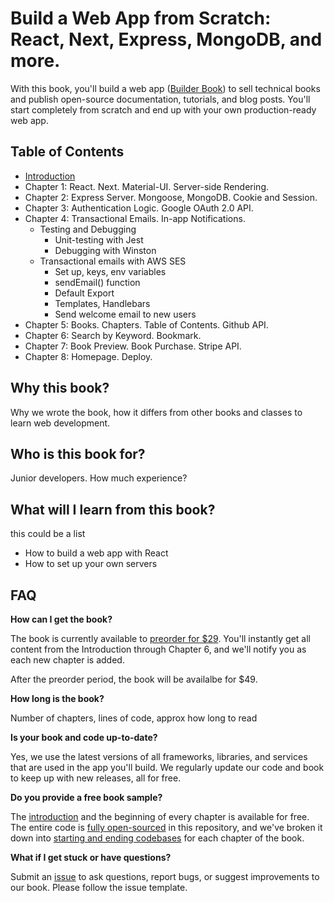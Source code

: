 
# Build a Web App from Scratch: React, Next, Express, MongoDB, and more.
With this book, you'll build a web app ([Builder Book](https://github.com/builderbook/builderbook-app)) to sell technical books and publish open-source documentation, tutorials, and blog posts. You'll start completely from scratch and end up with your own production-ready web app.

## Table of Contents
- [Introduction](https://builderbook.org/book/book-1/introduction)
- Chapter 1: React. Next. Material-UI. Server-side Rendering.
- Chapter 2: Express Server. Mongoose, MongoDB. Cookie and Session.
- Chapter 3: Authentication Logic. Google OAuth 2.0 API.
- Chapter 4: Transactional Emails. In-app Notifications.
  - Testing and Debugging
    - Unit-testing with Jest
    - Debugging with Winston
  - Transactional emails with AWS SES
    - Set up, keys, env variables
    - sendEmail() function
    - Default Export
    - Templates, Handlebars
    - Send welcome email to new users
- Chapter 5: Books. Chapters. Table of Contents.  Github API.
- Chapter 6: Search by Keyword. Bookmark.
- Chapter 7: Book Preview. Book Purchase. Stripe API. 
- Chapter 8: Homepage. Deploy.

## Why this book?
Why we wrote the book, how it differs from other books and classes to learn web development.

## Who is this book for?
Junior developers. How much experience?

## What will I learn from this book?
this could be a list
- How to build a web app with React
- How to set up your own servers

## FAQ
**How can I get the book?**</br>

The book is currently available to [preorder for $29](https://builderbook.org). You'll instantly get all content from the Introduction through Chapter 6, and we'll notify you as each new chapter is added.

After the preorder period, the book will be availalbe for $49.

**How long is the book?**</br>

Number of chapters, lines of code, approx how long to read

**Is your book and code up-to-date?**</br>

Yes, we use the latest versions of all frameworks, libraries, and services that are used in the app you'll build. We regularly update our code and book to keep up with new releases, all for free.

**Do you provide a free book sample?**</br>

The [introduction](https://builderbook.org) and the beginning of every chapter is available for free. The entire code is [fully open-sourced](https://github.com/builderbook/builderbook-app) in this repository, and we've broken it down into [starting and ending codebases](https://github.com/builderbook/builderbook-app) for each chapter of the book.

**What if I get stuck or have questions?**</br>

Submit an [issue](https://github.com/builderbook/builderbook-app/issues/new) to ask questions, report bugs, or suggest improvements to our book. Please follow the issue template.
